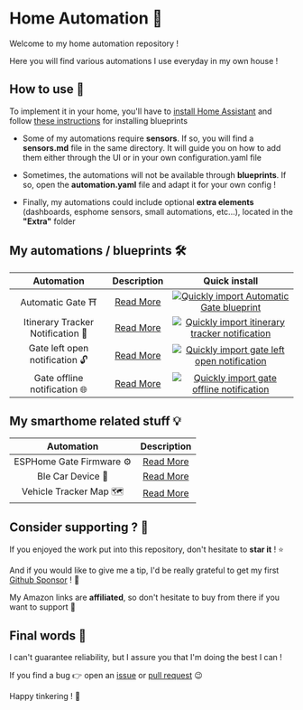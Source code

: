 # Home Automation 🏡

Welcome to my home automation repository !

Here you will find various automations I use everyday in my own house !

## How to use 🔌

To implement it in your home, you'll have to [install Home Assistant](https://www.home-assistant.io/installation/) and follow [these instructions](https://www.home-assistant.io/docs/automation/using_blueprints/#importing-blueprints) for installing blueprints

* Some of my automations require **sensors**. If so, you will find a **sensors.md** file in the same directory. It will guide you on how to add them either through the UI or in your own configuration.yaml file

* Sometimes, the automations will not be available through **blueprints**. If so, open the **automation.yaml** file and adapt it for your own config !

* Finally, my automations could include optional **extra elements** (dashboards, esphome sensors, small automations, etc...), located in the **"Extra"** folder

## My automations / blueprints 🛠️

|            Automation             | Description | Quick install |
| :-------------------------------: | :---------: | :-----------: |
|         Automatic Gate ⛩️         |  [Read More](Automatic%20Gate)  | [![Quickly import Automatic Gate blueprint](https://my.home-assistant.io/badges/blueprint_import.svg)](https://my.home-assistant.io/redirect/blueprint_import/?blueprint_url=https%3A%2F%2Fgithub.com%2Fetiennec78%2FHome-Automation%2Fblob%2Fmaster%2FAutomatic+Gate%2Fautomatic-gate.yaml) |
| Itinerary Tracker Notification 📍 |  [Read More](Automatic%20Gate/Extra/Automations)  | [![Quickly import itinerary tracker notification](https://my.home-assistant.io/badges/blueprint_import.svg)](https://my.home-assistant.io/redirect/blueprint_import/?blueprint_url=https%3A%2F%2Fgithub.com%2Fetiennec78%2FHome-Automation%2Fblob%2Fmaster%2FAutomatic+Gate%2FExtra%2FAutomations%2Fitinerary-tracker-notification.yaml) |
|  Gate left open notification 🔓   |  [Read More](Automatic%20Gate/Extra/Automations)  | [![Quickly import gate left open notification](https://my.home-assistant.io/badges/blueprint_import.svg)](https://my.home-assistant.io/redirect/blueprint_import/?blueprint_url=https%3A%2F%2Fgithub.com%2Fetiennec78%2FHome-Automation%2Fblob%2Fmaster%2FAutomatic+Gate%2FExtra%2FAutomations%2Fgate-left-open-notification.yaml) |
|   Gate offline notification 🌐    |  [Read More](Automatic%20Gate/Extra/Automations)  | [![Quickly import gate offline notification](https://my.home-assistant.io/badges/blueprint_import.svg)](https://my.home-assistant.io/redirect/blueprint_import/?blueprint_url=https%3A%2F%2Fgithub.com%2Fetiennec78%2FHome-Automation%2Fblob%2Fmaster%2FAutomatic+Gate%2FExtra%2FAutomations%2Fgate-offline-notification.yaml) |

## My smarthome related stuff 💡

|        Automation        | Description |
| :----------------------: | :---------: |
| ESPHome Gate Firmware ⚙️ |  [Read More](Automatic%20Gate/Extra/Esphome%20gate%20firmware)  |
|    Ble Car Device 🚗     |  [Read More](Automatic%20Gate/Extra/Ble%20car%20device)  |
|  Vehicle Tracker Map 🗺️  |  [Read More](Automatic%20Gate/Extra/Vehicle%20tracker%20map)  |

## Consider supporting ? 🩷

If you enjoyed the work put into this repository, don't hesitate to **star it** ! ⭐

And if you would like to give me a tip, I'd be really grateful to get my first [Github Sponsor](https://github.com/sponsors/etiennec78) ! 💛

My Amazon links are **affiliated**, so don't hesitate to buy from there if you want to support 🤗

## Final words 👋

I can't guarantee reliability, but I assure you that I'm doing the best I can !

If you find a bug 👉 open an [issue](https://github.com/etiennec78/Home-Automation/issues/new) or [pull request](https://github.com/etiennec78/Home-Automation/pulls) 😉

Happy tinkering ! 🔧
